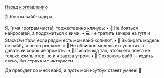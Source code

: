 [Назад к оглавлению](../index.md)

✋ Клятва вайб-кодера

Я, [имя программиста], торжественно клянусь:
	•	🤝 Не бояться нейросетей, а подружиться с ними.
	•	💻 Не тратить вечера на гугл и StackOverflow, если рядом есть мой вайб-копилот.
	•	🧩 Выбирать модель по вайбу, а не по рекламе.
	•	🔧 Не обвинять модель в глупостях, а давать ей хорошие промпты.
	•	🎨 Писать код так, чтобы его понял не только компьютер, но и я завтра утром.
	•	🌊 Сохранять вайб — кодить легко, без страха и с интересом.

Да пребудет со мной вайб, и пусть мой ноутбук станет умнее! 🚀